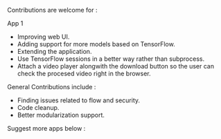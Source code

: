 Contributions are welcome for :

App 1 
- Improving web UI.
- Adding support for more models based on TensorFlow.
- Extending the application.
- Use TensorFlow sessions in a better way rather than subprocess.
- Attach a video player alongwith the download button so the user can check the procesed video right in the browser.


General Contributions include :

- Finding issues related to flow and security.
- Code cleanup.
- Better modularization support.

Suggest more apps below :

